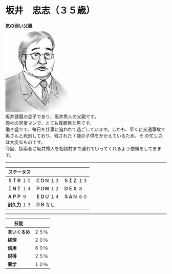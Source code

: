 # 坂井　忠志（３５歳）    
**気の弱い父親**  
![](..\003_Picture\06_坂井_忠志.gif)  
坂井健蔵の息子であり、坂井秀人の父親です。  
商社の営業マンで、とても真面目な男です。  
働き盛りで、毎日を仕事に追われて過ごしています。しかも、早くに交通事故で奥さんと死別しており、残された７歳の子供をかかえているため、そ の忙しさは大変なものです。  
今回、探索者に坂井秀人を相賀村まで連れていってくれるよう依頼をしてきます。  
  
  
---  
ステータス|||  
-|-|-|  
**ＳＴＲ** １０|**ＣＯＮ** １３|**ＳＩＺ** １３|  
**ＩＮＴ** １４|**ＰＯＷ** １２|**ＤＥＸ** ８|  
**ＡＰＰ** ９|**ＥＤＵ** １４|**ＳＡＮ** ６０|  
**耐久力** １３|**ＤＢ** なし|  
  
---  
技能||  
-|-|  
**言いくるめ**|２５％|  
**経理**|２０％|  
**信用**|６０％|  
**説得**|２５％|  
**薬学**|１０％|  
